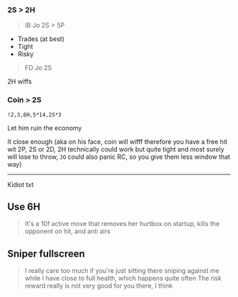 ### 2S > 2H

> IB Jo 2S > 5P

- Trades (at best)
- Tight
- Risky


> FD Jo 2S

2H wiffs


### Coin > 2S

`!2,3,6H,5*14,2S*3`


Let him ruin the economy

It close enough (aka on his face, coin will wifff therefore you have a free hit wit 2P, 2S or 2D, 2H technically could work but quite tight and most surely will lose to throw, `JO` could also panic RC, so you give them less window that way) 

--- 

Kidiot txt


## Use 6H

> It's a 10f active move that removes her hurtbox on startup, kills the opponent on hit, and anti airs

## Sniper fullscreen

> I really care too much if you're just sitting there sniping against me while I have close to full health, which happens quite often
> The risk reward really is not very good for you there, I think

## 
